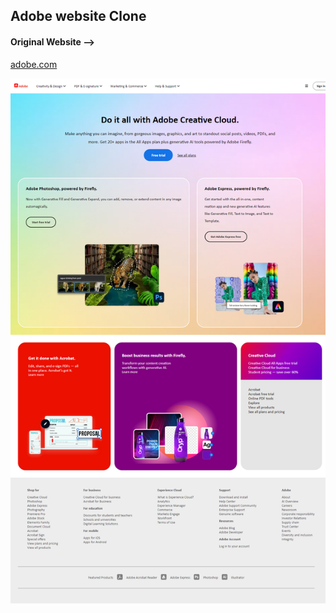## Adobe website Clone
 #### Original Website -->
[adobe.com](https://www.adobe.com/)

![website](./assets/images/website2.png)